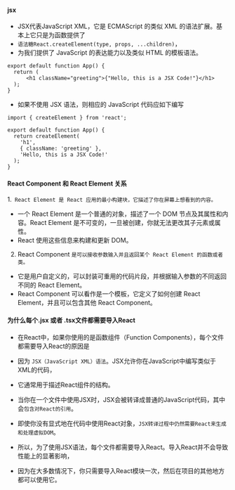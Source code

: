 #### jsx
* JSX代表JavaScript XML，它是 ECMAScript 的类似 XML 的语法扩展。基本上它只是为函数提供了
* `语法糖React.createElement(type, props, ...children)`，
* 为我们提供了 JavaScript 的表达能力以及类似 HTML 的模板语法。
```tsx
export default function App() {
  return (
      <h1 className="greeting">{"Hello, this is a JSX Code!"}</h1>
  );
}
```
* 如果不使用 JSX 语法，则相应的 JavaScript 代码应如下编写
```tsx
import { createElement } from 'react';

export default function App() {
  return createElement(
    'h1',
    { className: 'greeting' },
    'Hello, this is a JSX Code!'
  );
}
```

#### React Component 和 React Element 关系
1.` React Element 是 React 应用的最小构建块，它描述了你在屏幕上想看到的内容。`
* 一个 React Element 是一个普通的对象，描述了一个 DOM 节点及其属性和内容。React Element 是不可变的，一旦被创建，你就无法更改其子元素或属性。
* React 使用这些信息来构建和更新 DOM。

2. React Component `是可以接收参数输入并且返回某个 React Element 的函数或者类。`
* 它是用户自定义的，可以封装可重用的代码片段，并根据输入参数的不同返回不同的 React Element。
* React Component 可以看作是一个模板，它定义了如何创建 React Element，并且可以包含其他 React Component。

#### 为什么每个.jsx 或者 .tsx文件都需要导入React
* 在React中，如果你使用的是函数组件（Function Components），每个文件都需要导入React的原因是
* 因为 `JSX（JavaScript XML）语法`。JSX允许你在JavaScript中编写类似于XML的代码，
* 它通常用于描述React组件的结构。

* 当你在一个文件中使用JSX时，JSX会被转译成普通的JavaScript代码，其中会`包含对React的引用`。
* 即使你没有显式地在代码中使用React对象，`JSX转译过程中仍然需要React来生成和处理虚拟DOM`。

* 所以，为了使用JSX语法，每个文件都需要导入React。导入React并不会导致性能上的显著影响，
* 因为在大多数情况下，你只需要导入React模块一次，然后在项目的其他地方都可以使用它。

